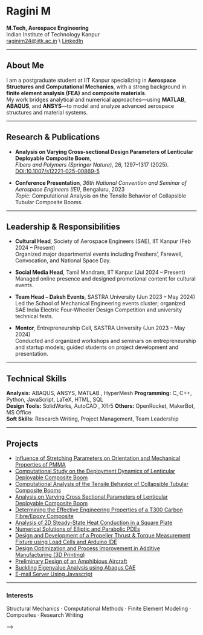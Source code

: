 # Ragini M
**M.Tech, Aerospace Engineering**  
Indian Institute of Technology Kanpur  
raginim24@iitk.ac.in \\
[LinkedIn](https://www.linkedin.com/in/ragini-m-aero)

---

## About Me
I am a postgraduate student at IIT Kanpur specializing in **Aerospace Structures and Computational Mechanics**, with a strong background in **finite element analysis (FEA)** and **composite materials**.  
My work bridges analytical and numerical approaches—using **MATLAB**, **ABAQUS**, and **ANSYS**—to model and analyze advanced aerospace structures and material systems.

---

## Research & Publications
- **Analysis on Varying Cross-sectional Design Parameters of Lenticular Deployable Composite Boom**,  
  *Fibers and Polymers (Springer Nature)*, 26, 1297–1317 (2025).  
  [DOI:10.1007/s12221-025-00869-5](https://doi.org/10.1007/s12221-025-00869-5)

- **Conference Presentation**, *36th National Convention and Seminar of Aerospace Engineers (IEI)*, Bengaluru, 2023  
  *Topic:* Computational Analysis on the Tensile Behavior of Collapsible Tubular Composite Booms.

---

## Leadership & Responsibilities

- **Cultural Head**, Society of Aerospace Engineers (SAE), IIT Kanpur (Feb 2024 – Present)  
  Organized major departmental events including Freshers’, Farewell, Convocation, and National Space Day.  

- **Social Media Head**, Tamil Mandram, IIT Kanpur (Jul 2024 – Present)  
  Managed online presence and designed promotional content for cultural events.  

- **Team Head – Daksh Events**, SASTRA University (Jun 2023 – May 2024)  
  Led the School of Mechanical Engineering events cluster; organized SAE India Electric Four-Wheeler Design Competition and university technical fests.  

- **Mentor**, Entrepreneurship Cell, SASTRA University (Jun 2023 – May 2024)  
  Conducted and organized workshops and seminars on entrepreneurship and startup models; guided students on project development and presentation.  

---

## Technical Skills
**Analysis:** ABAQUS, ANSYS, MATLAB , HyperMesh
**Programming:** C, C++, Python, JavaScript, LaTeX, HTML, SQL  
**Design Tools:** SolidWorks, AutoCAD , Xflr5
**Others:** OpenRocket, MakerBot, MS Office  
**Soft Skills:** Research Writing, Project Management, Team Leadership

---

## Projects
- [Influence of Stretching Parameters on Orientation and Mechanical Properties of PMMA](https://github.com/ragini-m-2002/Influence-of-Stretching-Parameters-on-Orientation-and-Mechanical-Properties-of-PMMA)  
- [Computational Study on the Deployment Dynamics of Lenticular Deployable Composite Boom](https://github.com/ragini-m-2002/Computational-Study-on-the-Deployment-Dynamics-of-Lenticular-Deployable-Composite-Boom)  
- [Computational Analysis of the Tensile Behavior of Collapsible Tubular Composite Booms](https://github.com/ragini-m-2002/Computational-Analysis-of-the-Tensile-Behavior-of-Collapsible-Tubular-Composite-Booms)  
- [Analysis on Varying Cross Sectional Parameters of Lenticular Deployable Composite Boom](https://github.com/ragini-m-2002/Analysis-on-Varying-Cross-Sectional-Parameters-of-Lenticular-Deployable-Composite-Boom)  
- [Determining the Effective Engineering Properties of a T300 Carbon Fibre/Epoxy Composite](https://github.com/ragini-m-2002/Determining-the-Effective-Engineering-Properties-of-a-T300-Carbon-Fibre-Epoxy-Composite)  
- [Analysis of 2D Steady-State Heat Conduction in a Square Plate](https://github.com/ragini-m-2002/Analysis-of-2D-Steady-State-Heat-Conduction-in-a-Square-Plate)  
- [Numerical Solutions of Elliptic and Parabolic PDEs](https://github.com/ragini-m-2002/Numerical-Solutions-of-Elliptic-and-Parabolic-PDEs)  
- [Design and Development of a Propeller Thrust & Torque Measurement Fixture using Load Cells and Arduino IDE](https://github.com/ragini-m-2002/Design-and-Development-of-a-Propeller-Thrust-Torque-Measurement-Fixture-using-Load-Cells-Arduino-IDE)  
- [Design Optimization and Process Improvement in Additive Manufacturing (3D Printing)](https://github.com/ragini-m-2002/Design-Optimization-and-Process-Improvement-in-Additive-Manufacturing-3D-Printing-)  
- [Preliminary Design of an Amphibious Aircraft](https://github.com/ragini-m-2002/Preliminary-Design-of-an-Amphibious-Aircraft-)  
- [Buckling Eigenvalue Analysis using Abaqus CAE](https://github.com/ragini-m-2002/Buckling-Eigenvalue-Analysis-using-Abaqus-CAE)  
- [E-mail Server Using Javascript](https://github.com/ragini-m-2002/E-Mail-Server_Javascript) 

---

### Interests
Structural Mechanics · Computational Methods · Finite Element Modeling · Composites · Research Writing


-->
